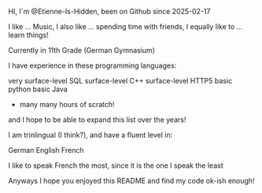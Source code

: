 HI, I´m @Etienne-Is-Hidden,
been on Github since 2025-02-17

I like ... Music,
I also like ... spending time with friends,
I equally like to ... learn things!

Currently in 11th Grade (German Gymnasium)

I have experience in these programming languages:

very surface-level SQL 
surface-level C++
surface-level HTTP5
basic python
basic Java

+ many many hours of scratch!

and I hope to be able to expand this list over the years!

I am trinlingual (I think?), and have a fluent level in:

German
English
French

I like to speak French the most, since it is the one I speak the least

Anyways I hope you enjoyed this README and find my code ok-ish enough!
